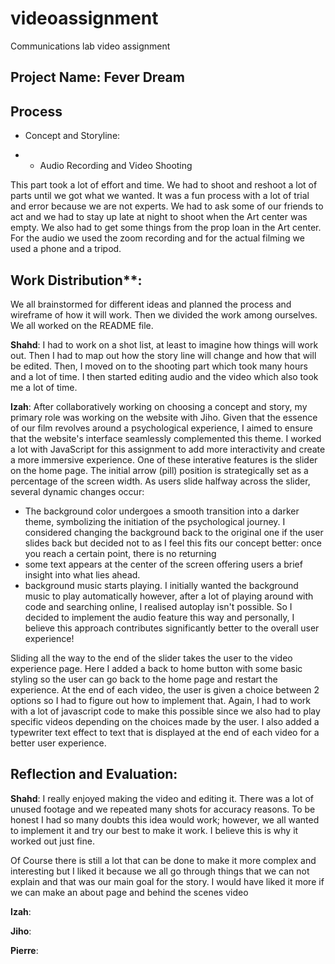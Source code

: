 # videoassignment
Communications lab video assignment

## Project Name: Fever Dream 

## Process 
- Concept and Storyline:

- - Audio Recording and Video Shooting 

This part took a lot of effort and time. We had to shoot and reshoot a lot of parts until we got what we wanted. It was a fun process with a lot of trial and error because we are not experts. We had to ask some of our friends to act and we had to stay up late at night to shoot when the Art center was empty. We also had to get some things from the prop loan in the Art center. For the audio we used the zoom recording and for the actual filming we used a phone and a tripod. 

## Work Distribution**:
We all brainstormed for different ideas and planned the process and wireframe of how it will work. Then we divided the work among ourselves. We all worked on the README file. 

**Shahd**: I had to work on a shot list, at least to imagine how things will work out. Then I had to map out how the story line will change and how that will be edited. Then, I moved on to the shooting part which took many hours and a lot of time. I then started editing audio and the video which also took me a lot of time.  

   
**Izah**: After collaboratively working on choosing a concept and story, my primary role was working on the website with Jiho. Given that the essence of our film revolves around a psychological experience, I aimed to ensure that the website's interface seamlessly complemented this theme. I worked a lot with JavaScript for this assignment to add more interactivity and create a more immersive experience. One of these interative features is the slider on the home page. The initial arrow (pill) position is strategically set as a percentage of the screen width. As users slide halfway across the slider, several dynamic changes occur:
  - The background color undergoes a smooth transition into a darker theme, symbolizing the initiation of the psychological journey. I considered changing the background back to the original one if the user slides back but decided not to as I feel this fits our concept better: once you reach a certain point, there is no returning
  - some text appears at the center of the screen offering users a brief insight into what lies ahead.
  - background music starts playing. I initially wanted the background music to play automatically however, after a lot of playing around with code and searching online, I realised autoplay isn't possible. So I decided to implement the audio feature this way and personally, I believe this approach contributes significantly better to the overall user experience!
  
  Sliding all the way to the end of the slider takes the user to the video experience page. Here I added a back to home button with some basic styling so the user can go back to the home page and restart the experience. At the end of each video, the user is given a choice between 2 options so I had to figure out how to implement that. Again, I had to work with a lot of javascript code to make this possible since we also had to play specific videos depending on the choices made by the user.
  I also added a typewriter text effect to text that is displayed at the end of each video for a better user experience.



## Reflection and Evaluation: 

**Shahd**: I really enjoyed making the video and editing it. There was a lot of unused footage and we repeated many shots for accuracy reasons. To be honest I had so many doubts this idea would work; however, we all wanted to implement it and try our best to make it work. I believe this is why it worked out just fine. 

Of Course there is still a lot that can be done to make it more complex and interesting but I liked it because we all go through things that we can not explain and that was our main goal for the story. I would have liked it more if we can make an about page and behind the scenes video
 
**Izah**:

**Jiho**:

**Pierre**:

